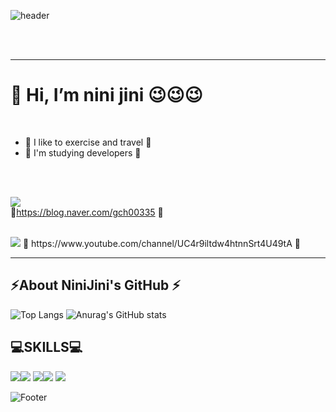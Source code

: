 

 ![header](https://capsule-render.vercel.app/api?type=waving&color=auto&height=200&section&text=NiniJini-GitHub&animation=fadeIn)
 
<br><Br>
 <hr>
 
 <h1>👋 Hi, I’m nini jini 😉😉😉</h1>

 <br> 

- 👀 I like to exercise and travel 👀
  <br>
-  🌱 I'm studying developers 🌱
  <br>

 <br>

 <a href="https://velog.io/@seondal"><img src="https://img.shields.io/badge/Velog-3DDC84?style=flat-square&logo=Blogger&logoColor=white"/></a>  <br>
 🌼https://blog.naver.com/gch00335 🌼


<br>
<img src="https://img.shields.io/badge/youtube-색상코드?style=#FFCA28=로고명&logoColor=로고색"/> 🌼 https://www.youtube.com/channel/UC4r9iltdw4htnnSrt4U49tA 🌼
 
<hr>
<!---
gch00335/gch00335 is a ✨ special ✨ repository .
--->
 <h2>⚡About NiniJini's GitHub ⚡ </h2>

 ![Top Langs](https://github-readme-stats.vercel.app/api/top-langs/?username=gch00335) ![Anurag's GitHub stats](https://github-readme-stats.vercel.app/api?username=gch00335&count_private=true)


 <h2>💻SKILLS💻</h2>


<img src="https://img.shields.io/badge/JAVA-007396?style=for-the-badge&logo=java&logoColor=white"><img src="https://img.shields.io/badge/javascript-F7DF1E?style=for-the-badge&logo=javascript&logoColor=white">
<img src="https://img.shields.io/badge/html5-E34F26?style=for-the-badge&logo=html5&logoColor=white"><img src="https://img.shields.io/badge/AWS-6DB33F?style=for-the-badge&logo=spring&logoColor=white">
<img src="https://img.shields.io/badge/MySQL-4479A1?style=for-the-badge&logo=MySQL&logoColor=white">

 
 ![Footer](https://capsule-render.vercel.app/api?type=waving&color=auto&height=200&section=footer)
